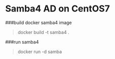 Samba4 AD on CentOS7
====================

###build docker samba4 image
>docker build -t samba4 .

###run samba4
>docker run -d samba
